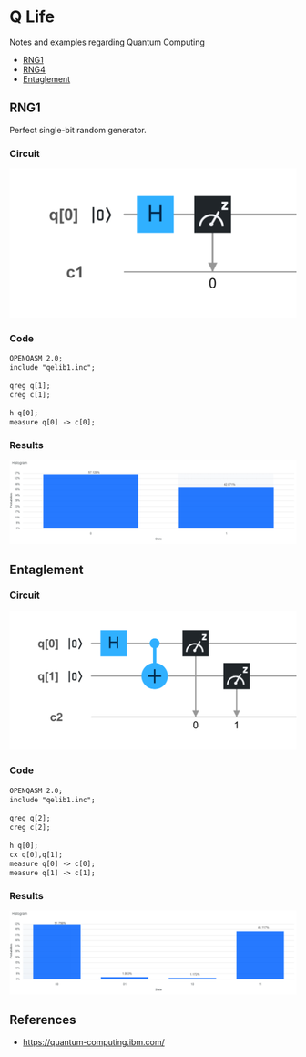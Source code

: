 # Q Life
Notes and examples regarding Quantum Computing

* [RNG1](#RNG1)
* [RNG4](#RNG4)
* [Entaglement](#Entaglement)

## RNG1
Perfect single-bit random generator.

### Circuit
![PRNG1](prng1.png)


### Code
```
OPENQASM 2.0;
include "qelib1.inc";

qreg q[1];
creg c[1];

h q[0];
measure q[0] -> c[0];
```

### Results
![PRNG1](prng1-results.png)

## Entaglement

### Circuit
![Entaglement](entaglement.png)


### Code
```
OPENQASM 2.0;
include "qelib1.inc";

qreg q[2];
creg c[2];

h q[0];
cx q[0],q[1];
measure q[0] -> c[0];
measure q[1] -> c[1];
```

### Results
![Entaglement](entaglement-results.png)


## References
* https://quantum-computing.ibm.com/
